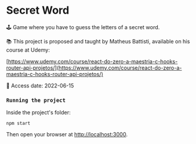 # Secret Word

🕹 Game where you have to guess the letters of a secret word.

📚 This project is proposed and taught by Matheus Battisti, available on his course at Udemy:

[https://www.udemy.com/course/react-do-zero-a-maestria-c-hooks-router-api-projetos/](https://www.udemy.com/course/react-do-zero-a-maestria-c-hooks-router-api-projetos/)

📅 Access date: 2022-06-15

### `Running the project`

Inside the project's folder:
```
npm start
```
Then open your browser at [http://localhost:3000](http://localhost:3000).
